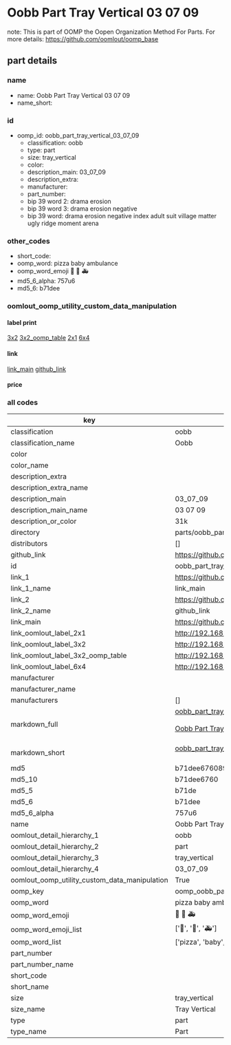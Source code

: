 # Oobb Part Tray Vertical 03 07 09  

note: This is part of OOMP the Oopen Organization Method For Parts. For more details: https://github.com/oomlout/oomp_base

##  part details





### name
* name: Oobb Part Tray Vertical 03 07 09
* name_short: 
### id
* oomp_id: oobb_part_tray_vertical_03_07_09
  * classification: oobb
  * type: part
  * size: tray_vertical
  * color: 
  * description_main: 03_07_09
  * description_extra: 
  * manufacturer: 
  * part_number: 
  * bip 39 word 2: drama erosion
  * bip 39 word 3: drama erosion negative
  * bip 39 word: drama erosion negative index adult suit village matter ugly ridge moment arena

### other_codes
* short_code: 
* oomp_word: pizza baby ambulance
* oomp_word_emoji :pizza: :baby: :ambulance:
* md5_6_alpha: 757u6
* md5_6: b71dee






### oomlout_oomp_utility_custom_data_manipulation
#### label print
[3x2](http://192.168.1.245:1112/?label=oomp%20757u6)
[3x2_oomp_table](http://192.168.1.107:1112/?label=oomp%20757u6)
[2x1](http://192.168.1.242:1112/?label=oomp%20757u6)
[6x4](http://192.168.1.55:1112/?label=oomp%20757u6)    

#### link

[link_main](https://github.com/oomlout/oomlout_oomp_current_version_messy/tree/main/parts/oobb_part_tray_vertical_03_07_09) [github_link](https://github.com/oomlout/oomlout_oomp_part_src/tree/main/parts/oobb_part_tray_vertical_03_07_09)                             

#### price







### all codes 
| key | value |  
| --- | --- |  
| classification | oobb |  
| classification_name | Oobb |  
| color |  |  
| color_name |  |  
| description_extra |  |  
| description_extra_name |  |  
| description_main | 03_07_09 |  
| description_main_name | 03 07 09 |  
| description_or_color | 31k |  
| directory | parts/oobb_part_tray_vertical_03_07_09 |  
| distributors | [] |  
| github_link | https://github.com/oomlout/oomlout_oomp_part_src/tree/main/parts/oobb_part_tray_vertical_03_07_09 |  
| id | oobb_part_tray_vertical_03_07_09 |  
| link_1 | https://github.com/oomlout/oomlout_oomp_current_version_messy/tree/main/parts/oobb_part_tray_vertical_03_07_09 |  
| link_1_name | link_main |  
| link_2 | https://github.com/oomlout/oomlout_oomp_part_src/tree/main/parts/oobb_part_tray_vertical_03_07_09 |  
| link_2_name | github_link |  
| link_main | https://github.com/oomlout/oomlout_oomp_current_version_messy/tree/main/parts/oobb_part_tray_vertical_03_07_09 |  
| link_oomlout_label_2x1 | http://192.168.1.242:1112/?label=oomp%20757u6 |  
| link_oomlout_label_3x2 | http://192.168.1.245:1112/?label=oomp%20757u6 |  
| link_oomlout_label_3x2_oomp_table | http://192.168.1.107:1112/?label=oomp%20757u6 |  
| link_oomlout_label_6x4 | http://192.168.1.55:1112/?label=oomp%20757u6 |  
| manufacturer |  |  
| manufacturer_name |  |  
| manufacturers | [] |  
| markdown_full | [oobb_part_tray_vertical_03_07_09](https://github.com/oomlout/oomlout_oomp_current_version_messy/tree/main/parts/oobb_part_tray_vertical_03_07_09)<br>[](https://github.com/oomlout/oomlout_oomp_current_version_messy/tree/main/parts/oobb_part_tray_vertical_03_07_09)<br>[Oobb Part Tray Vertical 03 07 09](https://github.com/oomlout/oomlout_oomp_current_version_messy/tree/main/parts/oobb_part_tray_vertical_03_07_09)<br><br> |  
| markdown_short | [oobb_part_tray_vertical_03_07_09](https://github.com/oomlout/oomlout_oomp_current_version_messy/tree/main/parts/oobb_part_tray_vertical_03_07_09)<br><br> |  
| md5 | b71dee6760895e836401e72d27d32a11 |  
| md5_10 | b71dee6760 |  
| md5_5 | b71de |  
| md5_6 | b71dee |  
| md5_6_alpha | 757u6 |  
| name | Oobb Part Tray Vertical 03 07 09 |  
| oomlout_detail_hierarchy_1 | oobb |  
| oomlout_detail_hierarchy_2 | part |  
| oomlout_detail_hierarchy_3 | tray_vertical |  
| oomlout_detail_hierarchy_4 | 03_07_09 |  
| oomlout_oomp_utility_custom_data_manipulation | True |  
| oomp_key | oomp_oobb_part_tray_vertical_03_07_09 |  
| oomp_word | pizza baby ambulance |  
| oomp_word_emoji | :pizza: :baby: :ambulance: |  
| oomp_word_emoji_list | [':pizza:', ':baby:', ':ambulance:'] |  
| oomp_word_list | ['pizza', 'baby', 'ambulance'] |  
| part_number |  |  
| part_number_name |  |  
| short_code |  |  
| short_name |  |  
| size | tray_vertical |  
| size_name | Tray Vertical |  
| type | part |  
| type_name | Part |  
